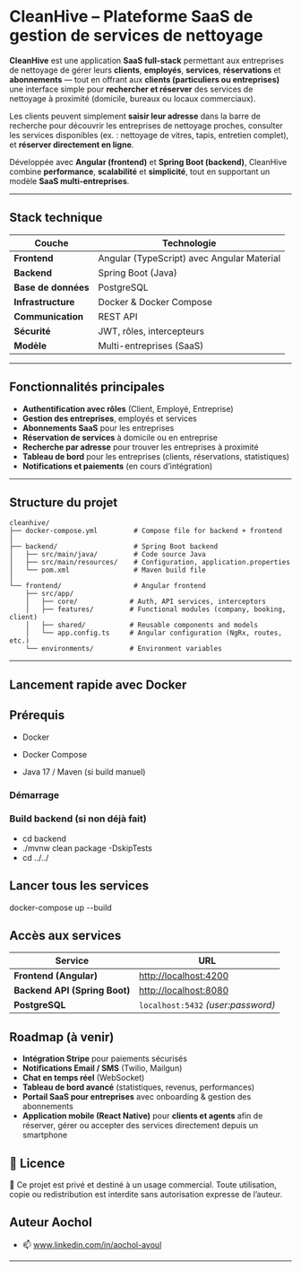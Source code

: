 # CleanHive – Plateforme SaaS de gestion de services de nettoyage

**CleanHive** est une application **SaaS full-stack** permettant aux entreprises de nettoyage de gérer leurs **clients**, **employés**, **services**, **réservations** et **abonnements** — tout en offrant aux **clients (particuliers ou entreprises)** une interface simple pour **rechercher et réserver** des services de nettoyage à proximité (domicile, bureaux ou locaux commerciaux).

Les clients peuvent simplement **saisir leur adresse** dans la barre de recherche pour découvrir les entreprises de nettoyage proches, consulter les services disponibles (ex. : nettoyage de vitres, tapis, entretien complet), et **réserver directement en ligne**.

Développée avec **Angular (frontend)** et **Spring Boot (backend)**, CleanHive combine **performance**, **scalabilité** et **simplicité**, tout en supportant un modèle **SaaS multi-entreprises**.

---

## Stack technique

| Couche         | Technologie |
|----------------|--------------|
| **Frontend**   | Angular (TypeScript) avec Angular Material |
| **Backend**    | Spring Boot (Java) |
| **Base de données** | PostgreSQL |
| **Infrastructure** | Docker & Docker Compose |
| **Communication** | REST API |
| **Sécurité** | JWT, rôles, intercepteurs |
| **Modèle** | Multi-entreprises (SaaS) |

---

## Fonctionnalités principales

- **Authentification avec rôles** (Client, Employé, Entreprise)  
- **Gestion des entreprises**, employés et services  
- **Abonnements SaaS** pour les entreprises  
- **Réservation de services** à domicile ou en entreprise  
- **Recherche par adresse** pour trouver les entreprises à proximité  
- **Tableau de bord** pour les entreprises (clients, réservations, statistiques)  
- **Notifications et paiements** (en cours d’intégration)

---

## Structure du projet



```text
cleanhive/
├── docker-compose.yml         # Compose file for backend + frontend
│
├── backend/                   # Spring Boot backend
│   ├── src/main/java/         # Code source Java
│   ├── src/main/resources/    # Configuration, application.properties
│   └── pom.xml                # Maven build file
│
└── frontend/                  # Angular frontend
    ├── src/app/
    │   ├── core/             # Auth, API services, interceptors
    │   ├── features/         # Functional modules (company, booking, client)
    │   ├── shared/           # Reusable components and models
    │   └── app.config.ts     # Angular configuration (NgRx, routes, etc.)
    └── environments/         # Environment variables
````
---
##  Lancement rapide avec Docker
##  Prérequis
- Docker

- Docker Compose

- Java 17 / Maven (si build manuel)

###  Démarrage
### Build backend (si non déjà fait)
- cd  backend
- ./mvnw clean package -DskipTests
- cd ../../

## Lancer tous les services
docker-compose up --build

## Accès aux services

| Service                       | URL                                            |
| ----------------------------- | ---------------------------------------------- |
| **Frontend (Angular)**        | [http://localhost:4200](http://localhost:4200) |
| **Backend API (Spring Boot)** | [http://localhost:8080](http://localhost:8080) |
| **PostgreSQL**                | `localhost:5432` *(user:password)*             |


## Roadmap (à venir)

- **Intégration Stripe** pour paiements sécurisés  
- **Notifications Email / SMS** (Twilio, Mailgun)  
- **Chat en temps réel** (WebSocket)  
- **Tableau de bord avancé** (statistiques, revenus, performances)  
- **Portail SaaS pour entreprises** avec onboarding & gestion des abonnements  
- **Application mobile (React Native)** pour **clients et agents** afin de réserver, gérer ou accepter des services directement depuis un smartphone  


## 📄 Licence
🚫 Ce projet est privé et destiné à un usage commercial.
Toute utilisation, copie ou redistribution est interdite sans autorisation expresse de l’auteur.

## Auteur Aochol
- 📫 www.linkedin.com/in/aochol-ayoul
---



